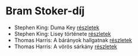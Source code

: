 # Bram Stoker-díj

- Stephen King: Duma Key [részletek](_details/%7Bopf.creator%7D.md#id_554)
- Stephen King: Lisey története [részletek](_details/%7Bopf.creator%7D.md#id_546)
- Thomas Harris: A bárányok hallgatnak [részletek](_details/%7Bopf.creator%7D.md#id_1032)
- Thomas Harris: A vörös sárkány [részletek](_details/%7Bopf.creator%7D.md#id_1031)